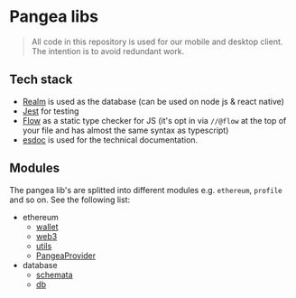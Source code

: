 # Pangea libs
> All code in this repository is used for our mobile and desktop client. The intention is to avoid redundant work.

## Tech stack
- [Realm](https://www.npmjs.com/package/realm) is used as the database (can be used on node js & react native)
- [Jest](https://www.npmjs.com/package/jest) for testing
- [Flow](https://flow.org/) as a static type checker for JS (it's opt in via `//@flow` at the top of your file and has almost the same syntax as typescript)
- [esdoc](https://esdoc.org/) is used for the technical documentation.

## Modules
The pangea lib's are splitted into different modules e.g. `ethereum`, `profile` and so on. See the following list:

- ethereum
    - [wallet](./ethereum/wallet.md)
    - [web3](./ethereum/web3.md)
    - [utils](./ethereum/utils.md)
    - [PangeaProvider](./ethereum/pangeaProvider.md)
- database
    - [schemata](./database/schemata.md)
    - [db](./database/db.md)